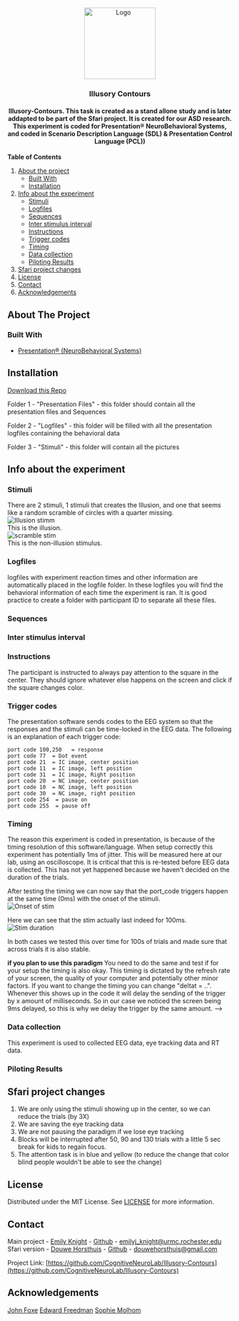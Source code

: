<br />
<p align="center">
  <a href="https://github.com/CognitiveNeuroLab/Illusory-Contours/">
    <img src="images/logo.jpeg" alt="Logo" width="160" height="160">
  </a> 

<h3 align="center">Illusory Contours</h3>

<h4 align="center"> Illusory-Contours. This task is created as a stand allone study and is later addapted to be part of the Sfari project. It is created for our ASD research. This experiment is coded for Presentation® NeuroBehavioral Systems, and coded in Scenario Description Language (SDL) & Presentation Control Language (PCL)) </h4>


**Table of Contents**
  
1. [About the project](#about-the-project)
    - [Built With](#built-with)
    - [Installation](#installation)
3. [Info about the experiment](#info-about-the-experiment)
    - [Stimuli](#stimuli)
    - [Logfiles](#logfiles)
    - [Sequences](#sequences)
    - [Inter stimulus interval](#inter-stimulus-interval)
    - [Instructions](#instructions)
    - [Trigger codes](#trigger-codes)
    - [Timing](#timing)
    - [Data collection](#data-collection)
    - [Piloting Results](#piloting-results)
3. [Sfari project changes](#sfari-project-changes)    
3. [License](#license)
3. [Contact](#contact)
3. [Acknowledgements](#acknowledgements)



<!-- ABOUT THE PROJECT -->
## About The Project

<!--This project is part of a larger group of experiments for the SFARI grant. All of these paradigms are aimed at our ASD work. 
The aSSR is diminished in autism and in first degree relatives of people with autism (Wilson et al., 2007; Seymour et al., 2020). Presenting clicks at 40 Hz, using the aSSR we will test the integrity of auditory driven gamma band oscillatory function. EEG will be collected while participants are presented with 500 ms duration 40Hz (25ms between clicks) or 27Hz (37ms between clicks) click streams. With the other functioning as a deviant. The stimuli are presented at a comfortable listening level of ~~75dB SPL. These will be presented to central space through a single hidden speaker~~ **still undecided**. Participants will fixate centrally on a cross on the screen in front of them while they try to detect the deviants. Analyses will focus on the gamma band auditory evoked response. See Figure 1 pilot data, aSSR from NTs and individuals with Rett Syndrome.--> 


### Built With

* [Presentation® (NeuroBehavioral Systems)](https://www.neurobs.com/)

## Installation

[Download this Repo](https://github.com/CognitiveNeuroLab/Illusory-Contours/)

Folder 1 - "Presentation Files" - this folder should contain all the presentation files and Sequences

Folder 2 - "Logfiles"           - this folder will be filled with all the presentation logfiles containing the behavioral data

Folder 3 - "Stimuli"            - this folder will contain all the pictures


## Info about the experiment

### Stimuli

There are 2 stimuli, 1 stimuli that creates the Illusion, and one that seems like a random scramble of circles with a quarter missing.  
![Illusion stimm](https://github.com/CognitiveNeuroLab/Illusory-Contours/blob/main/images/illusion.bmp)  
This is the illusion.  
![scramble stim](https://github.com/CognitiveNeuroLab/Illusory-Contours/blob/main/images/scramble.bmp)  
This is the non-illusion stimulus.

### Logfiles

logfiles with experiment reaction times and other information are automatically placed in the logfile folder. In these logfiles you will find the behavioral information of each time the experiment is ran. It is good practice to create a folder with participant ID to separate all these files. 

### Sequences 

<!--There are sequence files that dictate when a deviant will happen. These files are created in MATLAB and contain 1s and 2s. Each 1 results in a standard being presented and every 2 will result a deviant. The rule in MATLAB is that the first 5 trials are always standards and after that there are always at least 2 standards between a deviant. Furthermore, there are 100 trials and the standard/deviant ration is 85/15. 
The experiment chooses a new order for each participant. Currently only 1 sequence file exists. To run the experiment you will first need to open the MATLAB file called MMN_makeSequence and run it 1x. This will create 100 randomized sequence files. -->

### Inter stimulus interval  
  
<!--The paradigm has a somewhat jittered Inter stimulus interval(ISI). The ISI ranges from 500 to 800 ms in 20ms steps. This results in 16 possibilities that are randomized used for 16 trials and randomized again on a loop until the paradigm is done. Like this we make sure that whatever ISI is chosen is random, but also that all of them happen as often as possible within the amount of trials of the paradigm.-->

### Instructions

The participant is instructed to always pay attention to the square in the center. They should ignore whatever else happens on the screen and click if the square changes color. 

### Trigger codes

The presentation software sends codes to the EEG system so that the responses and the stimuli can be time-locked in the EEG data. The following is an explanation of each trigger code: 

```
port code 100,250   = response
port code 77  = Dot event
port code 21  = IC image, center position
port code 11  = IC image, left position
port code 31  = IC image, Right position
port code 20  = NC image, center position
port code 10  = NC image, left position
port code 30  = NC image, right position
port code 254  = pause on
port code 255  = pause off

```

### Timing
The reason this experiment is coded in presentation, is because of the timing resolution of this software/language. When setup correctly this experiment has potentially 1ms of jitter. This will be measured here at our lab, using an oscilloscope. It is critical that this is re-tested before EEG data is collected. This has not yet happened because we haven't decided on the duration of the trials.

After testing the timing we can now say that the port_code triggers happen at the same time (0ms) with the onset of the stimuli.  
![Onset of stim](https://github.com/CognitiveNeuroLab/Illusory-Contours/blob/main/images/IC%20onset.JPG)  
  
Here we can see that the stim actually last indeed for 100ms. 
![Stim duration](https://github.com/CognitiveNeuroLab/Illusory-Contours/blob/main/images/IC%20stim%20duration.JPG)  
  
In both cases we tested this over time for 100s of trials and made sure that across trials it is also stable. 



**if you plan to use this paradigm** 
You need to do the same and test if for your setup the timing is also okay. This timing is dictated by the refresh rate of your screen, the quality of your computer and potentially other minor factors. If you want to change the timing you can change  "deltat = ..". Whenever this shows up in the code it will delay the sending of the trigger by x amount of milliseconds. So in our case we noticed the screen being 9ms delayed, so this is why we delay the trigger by the same amount. 
-->
### Data collection
This experiment is used to collected EEG data, eye tracking data and RT data.  


### Piloting Results  
  
<!--We tested the paradigm on 5 members from our lab and show here that the paradigm indeed works. Specially the 40hz stream seems to be giving the expected reponse in adults and there is reason to thing that the 27hz will be instead more clear in the target age range (8-12y/o). To see more specifics of the analysis [click here](https://github.com/CognitiveNeuroLab/sfari-analysis-pipelines/blob/main/ASSR.md). The results are as followed:  
  
The strength of the evoked response:  
  
![evoked reponse](https://github.com/CognitiveNeuroLab/ASSR-oddball/blob/main/images/ERP_cz.png)  
  
The power spectrum:  
  
![Power Spectrum](https://github.com/CognitiveNeuroLab/ASSR-oddball/blob/main/images/Power_spectrum.jpg)  
The lighter one is the 40hz stream the darker one is the 27Hz.  
  
The time/frequency analysis (using newtimef):  
![Time Frequency analysis 27hz](https://github.com/CognitiveNeuroLab/ASSR-oddball/blob/main/images/Time_freq_27.jpg) ![Time Frequency analysis 40hz](https://github.com/CognitiveNeuroLab/ASSR-oddball/blob/main/images/Time_freq_40.jpg)  
Showing the same pattern where the 40hz stream is clear and the 27hz is not as much.  -->
  
  
## Sfari project changes  
  
1. We are only using the stimuli showing up in the center, so we can reduce the trials (by 3X)  
2. We are saving the eye tracking data  
3. We are not pausing the paradigm if we lose eye tracking  
4. Blocks will be interrupted after 50, 90 and 130 trials with a little 5 sec break for kids to regain focus.   
5. The attention task is in blue and yellow (to reduce the change that color blind people wouldn't be able to see the change)

## License

Distributed under the MIT License. See [LICENSE](https://github.com/CognitiveNeuroLab/ASSR-oddball/blob/master/LICENSE.txt) for more information.


## Contact

Main project - [Emily Knight](https://www.urmc.rochester.edu/pediatrics/developmental-and-behavioral-pediatrics/our-fellows.aspx) - [Github](https://github.com/eknight3) -  emilyj_knight@urmc.rochester.edu  
Sfari version - [Douwe Horsthuis](www.douwehorsthuis.com) - [Github](https://github.com/DouweHorsthuis) - douwehorsthuis@gmail.com

Project Link: [https://github.com/CognitiveNeuroLab/Illusory-Contours](https://github.com/CognitiveNeuroLab/Illusory-Contours)


## Acknowledgements
  
[John Foxe](https://www.urmc.rochester.edu/people/29722174-john-j-foxe) 
[Edward Freedman](https://www.urmc.rochester.edu/people/23038240-edward-g-freedman)
[Sophie Molhom](https://www.cognitiveneurolab.com/dr-sophie-molholm)
